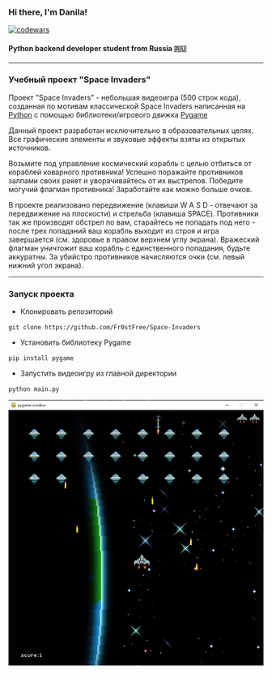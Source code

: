 ### Hi there, I'm Danila!
[![codewars](https://www.codewars.com/users/FrostFree/badges/large)](https://www.codewars.com/users/FrostFree)
#### Python backend developer student from Russia 🇷🇺

---
### Учебный проект "Space Invaders"
Проект "Space Invaders" - небольшая видеоигра (500 строк кода), созданная по мотивам классической Space Invaders написанная на [Python](https://github.com/python) c помощью библиотеки/игрового движка [Pygame](https://github.com/pygame/)

Данный проект разработан исключительно в образовательных целях. Все графические элементы и звуковые эффекты взяты из открытых источников.

Возьмите под управление космический корабль с целью отбиться от кораблей коварного противника! Успешно поражайте противников залпами своих ракет и уворачивайтесь от их выстрелов. Победите могучий флагман противника! Заработайте как можно больше очков.

В проекте реализовано передвижение (клавиши W A S D - отвечают за передвижение на плоскости) и стрельба (клавиша SPACE). Противники так же производят обстрел по вам, старайтесь не попадать под него - после трех попаданий ваш корабль выходит из строя и игра завершается (см. здоровье в правом верхнем углу экрана). Вражеский флагман уничтожит ваш корабль с единственного попадания, будьте аккуратны. За убийстро противников начисляются очки (см. левый нижний угол экрана).

---
### Запуск проекта
- Клонировать репозиторий
```
git clone https://github.com/Fr0stFree/Space-Invaders
```
- Установить библиотеку Pygame
```
pip install pygame
```
- Запустить видеоигру из главной директории
```
python main.py
```
![alt text](https://github.com/Fr0stFree/Space-Invaders/blob/main/screenshot.jpg?raw=true)
